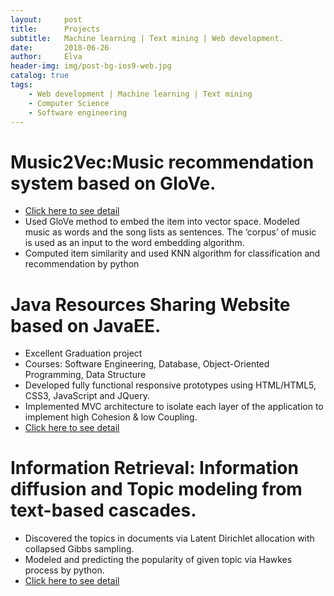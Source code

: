 ```yaml
---
layout:     post
title:      Projects
subtitle:   Machine learning | Text mining | Web development.
date:       2018-06-26
author:     Elva
header-img: img/post-bg-ios9-web.jpg
catalog: true
tags:
    - Web development | Machine learning | Text mining
    - Computer Science
    - Software engineering
---
```



# Music2Vec:Music recommendation system based on GloVe.
- [Click here to see detail](https://github.com/elvawyt/Music2Vec)
- Used GloVe method to embed the item into vector space. Modeled music as words and the song lists as sentences. The
‘corpus’ of music is used as an input to the word embedding algorithm.
- Computed item similarity and used KNN algorithm for classification and recommendation by python



# Java Resources Sharing Website based on JavaEE.
- Excellent Graduation project
- Courses: Software Engineering, Database, Object-Oriented Programming, Data Structure
- Developed fully functional responsive prototypes using HTML/HTML5, CSS3, JavaScript and JQuery.
- Implemented MVC architecture to isolate each layer of the application to implement high Cohesion & low Coupling.
- [Click here to see detail](https://github.com/elvawyt/JavaEEWeb)


# Information Retrieval: Information diffusion and Topic modeling from text-based cascades.
- Discovered the topics in documents via Latent Dirichlet allocation with collapsed Gibbs sampling.
- Modeled and predicting the popularity of given topic via Hawkes process by python.
- [Click here to see detail](https://github.com/elvawyt/elvawyt.github.io/blob/master/_posts/IR%20proposal-2.pdf)
